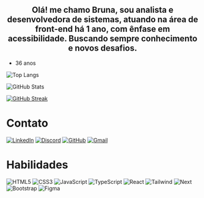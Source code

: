 <h2 align="center">Olá!  me chamo Bruna, sou analista e desenvolvedora de sistemas, atuando na área de front-end há 1 ano, com ênfase em acessibilidade. Buscando sempre conhecimento e novos desafios. </h2>
<ul>
  <li> 36 anos</li>
  
</ul>


![Top Langs](https://github-readme-stats-git-masterrstaa-rickstaa.vercel.app/api/top-langs/?username=brunakbral&theme=neon-blurange)

![GitHub Stats](https://github-readme-stats.vercel.app/api?username=brunakbral&theme=neon-blurange)

[![GitHub Streak](https://streak-stats.demolab.com/?user=brunakbral&theme=neon-blurange)](https://git.io/streak-stats)


# Contato

[![LinkedIn](https://img.shields.io/badge/LinkedIn-0077B5?style=for-the-badge&logo=linkedin&logoColor=white)](https://www.linkedin.com/in/bruna-cabral-964aa2246/)
[![Discord](https://img.shields.io/badge/Discord-7289DA?style=for-the-badge&logo=discord&logoColor=white)](https://discord.com/channels/.brunacabral/)
[![GitHub](https://img.shields.io/badge/GitHub-100000?style=for-the-badge&logo=github&logoColor=white)](https://github.com/brunakbral)
[![Gmail](https://img.shields.io/badge/Gmail-333333?style=for-the-badge&logo=gmail&logoColor=red)](mailto:brunacabral47@gmail.com)

# Habilidades 

![HTML5](https://img.shields.io/badge/html5-%23E34F26.svg?style=for-the-badge&logo=html5&logoColor=white)
![CSS3](https://img.shields.io/badge/css3-%231572B6.svg?style=for-the-badge&logo=css3&logoColor=white)
![JavaScript](https://img.shields.io/badge/javascript-%23323330.svg?style=for-the-badge&logo=javascript&logoColor=%23F7DF1E)
![TypeScript](https://img.shields.io/badge/typescript-%23007ACC.svg?style=for-the-badge&logo=typescript&logoColor=white)
![React](https://img.shields.io/badge/React-20232A?style=for-the-badge&logo=react&logoColor=61DAFB)
![Tailwind](https://img.shields.io/badge/tailwindcss-%2338B2AC.svg?style=for-the-badge&logo=tailwind-css&logoColor=white)
![Next](https://img.shields.io/badge/Next-black?style=for-the-badge&logo=next.js&logoColor=white)
![Bootstrap](https://img.shields.io/badge/-boostrap-0D1117?style=for-the-badge&logo=bootstrap&labelColor=0D1117)
![Figma](https://img.shields.io/badge/Figma-696969?style=for-the-badge&logo=figma&logoColor=figma)


